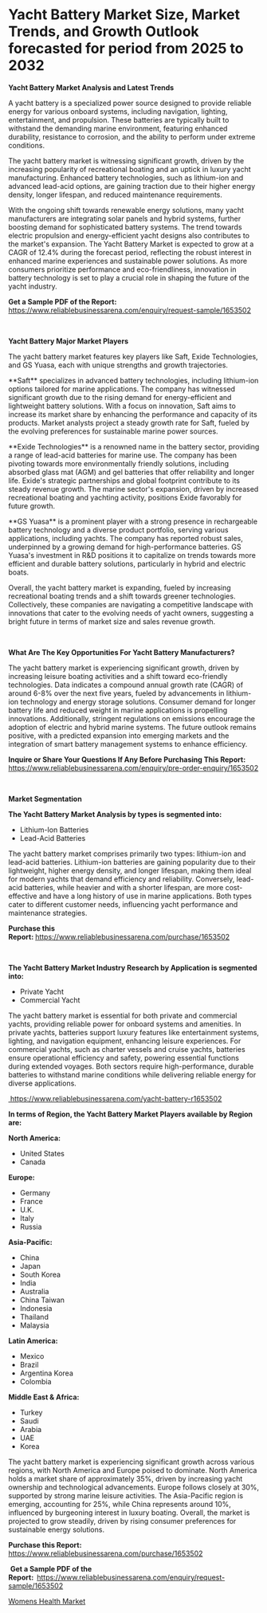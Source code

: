 <p><h1>Yacht Battery Market Size, Market Trends, and Growth Outlook forecasted for period from 2025 to 2032</h1></p><p><strong>Yacht Battery Market Analysis and Latest Trends</strong></p>
<p><p>A yacht battery is a specialized power source designed to provide reliable energy for various onboard systems, including navigation, lighting, entertainment, and propulsion. These batteries are typically built to withstand the demanding marine environment, featuring enhanced durability, resistance to corrosion, and the ability to perform under extreme conditions. </p><p>The yacht battery market is witnessing significant growth, driven by the increasing popularity of recreational boating and an uptick in luxury yacht manufacturing. Enhanced battery technologies, such as lithium-ion and advanced lead-acid options, are gaining traction due to their higher energy density, longer lifespan, and reduced maintenance requirements. </p><p>With the ongoing shift towards renewable energy solutions, many yacht manufacturers are integrating solar panels and hybrid systems, further boosting demand for sophisticated battery systems. The trend towards electric propulsion and energy-efficient yacht designs also contributes to the market's expansion. The Yacht Battery Market is expected to grow at a CAGR of 12.4% during the forecast period, reflecting the robust interest in enhanced marine experiences and sustainable power solutions. As more consumers prioritize performance and eco-friendliness, innovation in battery technology is set to play a crucial role in shaping the future of the yacht industry.</p></p>
<p><strong>Get a Sample PDF of the Report:&nbsp;</strong> <a href="https://www.reliablebusinessarena.com/enquiry/request-sample/1653502?utm_campaign=2944&utm_medium=2&utm_source=Github&utm_content=ia&utm_term=05032025&utm_id=yacht-battery">https://www.reliablebusinessarena.com/enquiry/request-sample/1653502</a></p>
<p>&nbsp;</p>
<p><strong>Yacht Battery Major Market Players</strong></p>
<p><p>The yacht battery market features key players like Saft, Exide Technologies, and GS Yuasa, each with unique strengths and growth trajectories.</p><p>**Saft** specializes in advanced battery technologies, including lithium-ion options tailored for marine applications. The company has witnessed significant growth due to the rising demand for energy-efficient and lightweight battery solutions. With a focus on innovation, Saft aims to increase its market share by enhancing the performance and capacity of its products. Market analysts project a steady growth rate for Saft, fueled by the evolving preferences for sustainable marine power sources.</p><p>**Exide Technologies** is a renowned name in the battery sector, providing a range of lead-acid batteries for marine use. The company has been pivoting towards more environmentally friendly solutions, including absorbed glass mat (AGM) and gel batteries that offer reliability and longer life. Exide's strategic partnerships and global footprint contribute to its steady revenue growth. The marine sector's expansion, driven by increased recreational boating and yachting activity, positions Exide favorably for future growth.</p><p>**GS Yuasa** is a prominent player with a strong presence in rechargeable battery technology and a diverse product portfolio, serving various applications, including yachts. The company has reported robust sales, underpinned by a growing demand for high-performance batteries. GS Yuasa's investment in R&D positions it to capitalize on trends towards more efficient and durable battery solutions, particularly in hybrid and electric boats.</p><p>Overall, the yacht battery market is expanding, fueled by increasing recreational boating trends and a shift towards greener technologies. Collectively, these companies are navigating a competitive landscape with innovations that cater to the evolving needs of yacht owners, suggesting a bright future in terms of market size and sales revenue growth.</p></p>
<p>&nbsp;</p>
<p><strong>What Are The Key Opportunities For Yacht Battery Manufacturers?</strong></p>
<p><p>The yacht battery market is experiencing significant growth, driven by increasing leisure boating activities and a shift toward eco-friendly technologies. Data indicates a compound annual growth rate (CAGR) of around 6-8% over the next five years, fueled by advancements in lithium-ion technology and energy storage solutions. Consumer demand for longer battery life and reduced weight in marine applications is propelling innovations. Additionally, stringent regulations on emissions encourage the adoption of electric and hybrid marine systems. The future outlook remains positive, with a predicted expansion into emerging markets and the integration of smart battery management systems to enhance efficiency.</p></p>
<p><strong>Inquire or Share Your Questions If Any Before Purchasing This Report:</strong> <a href="https://www.reliablebusinessarena.com/enquiry/pre-order-enquiry/1653502?utm_campaign=2944&utm_medium=2&utm_source=Github&utm_content=ia&utm_term=05032025&utm_id=yacht-battery">https://www.reliablebusinessarena.com/enquiry/pre-order-enquiry/1653502</a></p>
<p>&nbsp;</p>
<p><strong>Market Segmentation</strong></p>
<p><strong>The Yacht Battery Market Analysis by types is segmented into:</strong></p>
<p><ul><li>Lithium-Ion Batteries</li><li>Lead-Acid Batteries</li></ul></p>
<p><p>The yacht battery market comprises primarily two types: lithium-ion and lead-acid batteries. Lithium-ion batteries are gaining popularity due to their lightweight, higher energy density, and longer lifespan, making them ideal for modern yachts that demand efficiency and reliability. Conversely, lead-acid batteries, while heavier and with a shorter lifespan, are more cost-effective and have a long history of use in marine applications. Both types cater to different customer needs, influencing yacht performance and maintenance strategies.</p></p>
<p><strong>Purchase this Report:&nbsp;</strong><a href="https://www.reliablebusinessarena.com/purchase/1653502?utm_campaign=2944&utm_medium=2&utm_source=Github&utm_content=ia&utm_term=05032025&utm_id=yacht-battery">https://www.reliablebusinessarena.com/purchase/1653502</a></p>
<p>&nbsp;</p>
<p><strong>The Yacht Battery Market Industry Research by Application is segmented into:</strong></p>
<p><ul><li>Private Yacht</li><li>Commercial Yacht</li></ul></p>
<p><p>The yacht battery market is essential for both private and commercial yachts, providing reliable power for onboard systems and amenities. In private yachts, batteries support luxury features like entertainment systems, lighting, and navigation equipment, enhancing leisure experiences. For commercial yachts, such as charter vessels and cruise yachts, batteries ensure operational efficiency and safety, powering essential functions during extended voyages. Both sectors require high-performance, durable batteries to withstand marine conditions while delivering reliable energy for diverse applications.</p></p>
<p><a href="https://www.reliablebusinessarena.com/yacht-battery-r1653502?utm_campaign=2944&utm_medium=2&utm_source=Github&utm_content=ia&utm_term=05032025&utm_id=yacht-battery">&nbsp;https://www.reliablebusinessarena.com/yacht-battery-r1653502</a></p>
<p><strong>In terms of Region, the Yacht Battery Market Players available by Region are:</strong></p>
<p>
    <p> <strong> North America: </strong>
        <ul>
            <li>United States</li>
            <li>Canada</li>
        </ul>
        </p> 
    <p> <strong> Europe: </strong>
        <ul>
            <li>Germany</li>
            <li>France</li>
            <li>U.K.</li>
            <li>Italy</li>
            <li>Russia</li>
        </ul>
        </p> 
    <p> <strong> Asia-Pacific: </strong>
        <ul>
            <li>China</li>
            <li>Japan</li>
            <li>South Korea</li>
            <li>India</li>
            <li>Australia</li>
            <li>China Taiwan</li>
            <li>Indonesia</li>
            <li>Thailand</li>
            <li>Malaysia</li>
        </ul>
        </p> 
    <p> <strong> Latin America: </strong>
        <ul>
            <li>Mexico</li>
            <li>Brazil</li>
            <li>Argentina Korea</li>
            <li>Colombia</li>
        </ul>
        </p> 
    <p> <strong> Middle East & Africa: </strong>
        <ul>
            <li>Turkey</li>
            <li>Saudi</li>
            <li>Arabia</li>
            <li>UAE</li>
            <li>Korea</li>
        </ul>
    </p>
    </p>
<p><p>The yacht battery market is experiencing significant growth across various regions, with North America and Europe poised to dominate. North America holds a market share of approximately 35%, driven by increasing yacht ownership and technological advancements. Europe follows closely at 30%, supported by strong marine leisure activities. The Asia-Pacific region is emerging, accounting for 25%, while China represents around 10%, influenced by burgeoning interest in luxury boating. Overall, the market is projected to grow steadily, driven by rising consumer preferences for sustainable energy solutions.</p></p>
<p><strong>Purchase this Report: </strong><a href="https://www.reliablebusinessarena.com/purchase/1653502?utm_campaign=2944&utm_medium=2&utm_source=Github&utm_content=ia&utm_term=05032025&utm_id=yacht-battery">https://www.reliablebusinessarena.com/purchase/1653502</a></p>
<p>&nbsp;<strong>Get a Sample PDF of the Report:&nbsp;&nbsp;</strong><a href="https://www.reliablebusinessarena.com/enquiry/request-sample/1653502?utm_campaign=2944&utm_medium=2&utm_source=Github&utm_content=ia&utm_term=05032025&utm_id=yacht-battery">https://www.reliablebusinessarena.com/enquiry/request-sample/1653502</a></p>
<p><strong></strong></p>
<p><p><a href="https://github.com/ngozudapshi/Market-Research-Report-List-1/blob/main/womens-health-market.md?utm_campaign=2944&utm_medium=2&utm_source=Github&utm_content=ia&utm_term=05032025&utm_id=yacht-battery">Womens Health Market</a></p></p>